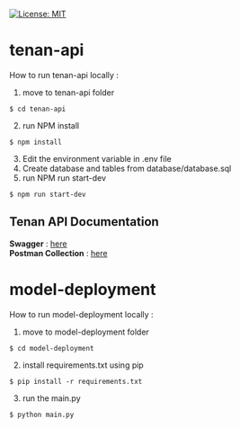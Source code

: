 ﻿[![License: MIT](https://img.shields.io/badge/License-MIT-yellow.svg)](https://opensource.org/licenses/MIT)

# tenan-api
How to run tenan-api locally :
1. move to tenan-api folder
```
$ cd tenan-api
```
2. run NPM install
```
$ npm install
```
3. Edit the environment variable in .env file
4. Create database and tables from database/database.sql 
5. run NPM run start-dev
```
$ npm run start-dev
```

## Tenan API Documentation
__Swagger__ : [here](https://github.com/C23-PC620/tenan-api-swagger#how-to-open-swagger-ui) <br>
__Postman Collection__ : [here](https://www.postman.com/martian-meadow-395608/workspace/tenan-capstone-project-c23-pc620/collection/26683223-4e9cd0b8-56ac-46f4-8865-d411513cdabd?action=share&creator=26683223)

# model-deployment
How to run model-deployment locally :
1. move to model-deployment folder
```
$ cd model-deployment
```
2. install requirements.txt using pip
```
$ pip install -r requirements.txt
```
3. run the main.py
 ```
$ python main.py
```

